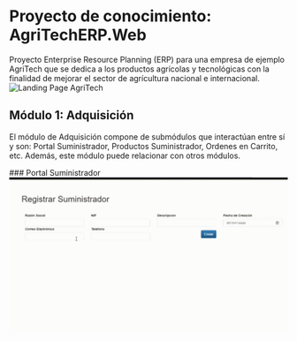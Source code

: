 # Proyecto de conocimiento: AgriTechERP.Web
 Proyecto Enterprise Resource Planning (ERP) para una empresa de ejemplo AgriTech que se dedica a los productos agrícolas y tecnológicas con la finalidad de mejorar el sector de agrícultura nacional e internacional.  
<img src="AgriTechWeb.gif" alt="Landing Page AgriTech"/>
## Módulo 1: Adquisición 
<p>El módulo de Adquisición compone de submódulos que interactúan entre sí y son: Portal Suministrador, Productos Suministrador, Ordenes en Carrito, etc. Además, este módulo puede relacionar con otros módulos.</p>
### Portal Suministrador
<img src="AgriTechWebSuministradorCrear.gif" alt="PortalSuministrador"/>
